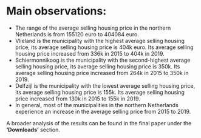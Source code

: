# Main observations:

- The range of the average selling housing price in the northern Netherlands is from 155120 euro to 404084 euro.
- Vlieland is the municipality with the highest average selling housing price, its average selling housing price is 404k euro. Its average selling housing price increased from 336k in 2015 to 404k in 2019.
- Schiermonnikoog is the municipality with the second-highest average selling housing price, its average selling housing price is 350k. Its average selling housing price increased from 264k in 2015 to 350k in 2019.
- Delfzijl is the municipality with the lowest average selling housing price, its average selling housing price is 155k. Its average selling housing price increased from 130k in 2015 to 155k in 2019.
- In general, most of the municipalities in the northern Netherlands experience an increase in the average selling price from 2015 to 2019.


A broader analysis of the results can be found in the final paper under the **‘Downloads’** section.

